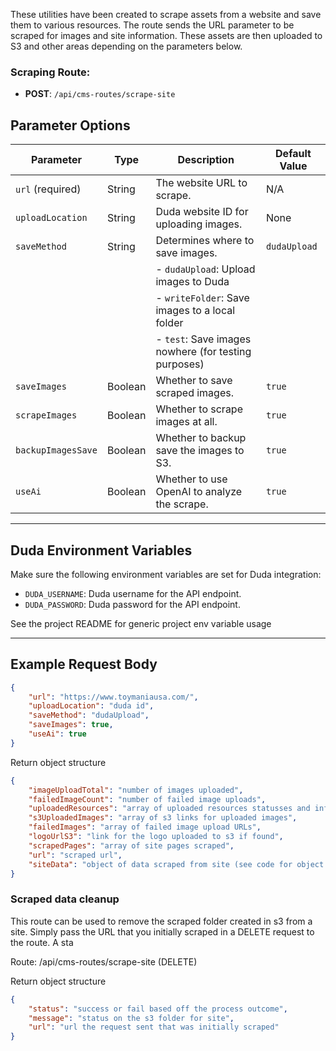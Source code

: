 These utilities have been created to scrape assets from a website and save them to various resources. The route sends the URL parameter to be scraped for images and site information. These assets are then uploaded to S3 and other areas depending on the parameters below.

### Scraping Route:

-   **POST**: `/api/cms-routes/scrape-site`

## Parameter Options

| Parameter          | Type    | Description                                          | Default Value |
| ------------------ | ------- | ---------------------------------------------------- | ------------- |
| `url` (required)   | String  | The website URL to scrape.                           | N/A           |
| `uploadLocation`   | String  | Duda website ID for uploading images.                | None          |
| `saveMethod`       | String  | Determines where to save images.                     | `dudaUpload`  |
|                    |         | - `dudaUpload`: Upload images to Duda                |               |
|                    |         | - `writeFolder`: Save images to a local folder       |               |
|                    |         | - `test`: Save images nowhere (for testing purposes) |               |
| `saveImages`       | Boolean | Whether to save scraped images.                      | `true`        |
| `scrapeImages`     | Boolean | Whether to scrape images at all.                     | `true`        |
| `backupImagesSave` | Boolean | Whether to backup save the images to S3.             | `true`        |
| `useAi`            | Boolean | Whether to use OpenAI to analyze the scrape.         | `true`        |

---

## Duda Environment Variables

Make sure the following environment variables are set for Duda integration:

-   `DUDA_USERNAME`: Duda username for the API endpoint.
-   `DUDA_PASSWORD`: Duda password for the API endpoint.

See the project README for generic project env variable usage

---

## Example Request Body

```json
{
    "url": "https://www.toymaniausa.com/",
    "uploadLocation": "duda id",
    "saveMethod": "dudaUpload",
    "saveImages": true,
    "useAi": true
}
```

Return object structure

```json
{
    "imageUploadTotal": "number of images uploaded",
    "failedImageCount": "number of failed image uploads",
    "uploadedResources": "array of uploaded resources statusses and info",
    "s3UploadedImages": "array of s3 links for uploaded images",
    "failedImages": "array of failed image upload URLs",
    "logoUrlS3": "link for the logo uploaded to s3 if found",
    "scrapedPages": "array of site pages scraped",
    "url": "scraped url",
    "siteData": "object of data scraped from site (see code for object details)"
}
```

### Scraped data cleanup

This route can be used to remove the scraped folder created in s3 from a site.
Simply pass the URL that you initially scraped in a DELETE request to the route.
A sta

Route: /api/cms-routes/scrape-site (DELETE)

Return object structure

```json
{
    "status": "success or fail based off the process outcome",
    "message": "status on the s3 folder for site",
    "url": "url the request sent that was initially scraped"
}
```
